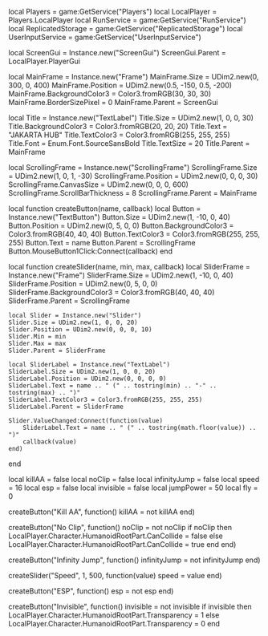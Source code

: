local Players = game:GetService("Players")
local LocalPlayer = Players.LocalPlayer
local RunService = game:GetService("RunService")
local ReplicatedStorage = game:GetService("ReplicatedStorage")
local UserInputService = game:GetService("UserInputService")

local ScreenGui = Instance.new("ScreenGui")
ScreenGui.Parent = LocalPlayer.PlayerGui

local MainFrame = Instance.new("Frame")
MainFrame.Size = UDim2.new(0, 300, 0, 400)
MainFrame.Position = UDim2.new(0.5, -150, 0.5, -200)
MainFrame.BackgroundColor3 = Color3.fromRGB(30, 30, 30)
MainFrame.BorderSizePixel = 0
MainFrame.Parent = ScreenGui

local Title = Instance.new("TextLabel")
Title.Size = UDim2.new(1, 0, 0, 30)
Title.BackgroundColor3 = Color3.fromRGB(20, 20, 20)
Title.Text = "JAKARTA HUB"
Title.TextColor3 = Color3.fromRGB(255, 255, 255)
Title.Font = Enum.Font.SourceSansBold
Title.TextSize = 20
Title.Parent = MainFrame

local ScrollingFrame = Instance.new("ScrollingFrame")
ScrollingFrame.Size = UDim2.new(1, 0, 1, -30)
ScrollingFrame.Position = UDim2.new(0, 0, 0, 30)
ScrollingFrame.CanvasSize = UDim2.new(0, 0, 0, 600)
ScrollingFrame.ScrollBarThickness = 8
ScrollingFrame.Parent = MainFrame

local function createButton(name, callback)
    local Button = Instance.new("TextButton")
    Button.Size = UDim2.new(1, -10, 0, 40)
    Button.Position = UDim2.new(0, 5, 0, 0)
    Button.BackgroundColor3 = Color3.fromRGB(40, 40, 40)
    Button.TextColor3 = Color3.fromRGB(255, 255, 255)
    Button.Text = name
    Button.Parent = ScrollingFrame
    Button.MouseButton1Click:Connect(callback)
end

local function createSlider(name, min, max, callback)
    local SliderFrame = Instance.new("Frame")
    SliderFrame.Size = UDim2.new(1, -10, 0, 40)
    SliderFrame.Position = UDim2.new(0, 5, 0, 0)
    SliderFrame.BackgroundColor3 = Color3.fromRGB(40, 40, 40)
    SliderFrame.Parent = ScrollingFrame

    local Slider = Instance.new("Slider")
    Slider.Size = UDim2.new(1, 0, 0, 20)
    Slider.Position = UDim2.new(0, 0, 0, 10)
    Slider.Min = min
    Slider.Max = max
    Slider.Parent = SliderFrame

    local SliderLabel = Instance.new("TextLabel")
    SliderLabel.Size = UDim2.new(1, 0, 0, 20)
    SliderLabel.Position = UDim2.new(0, 0, 0, 0)
    SliderLabel.Text = name .. " (" .. tostring(min) .. "-" .. tostring(max) .. ")"
    SliderLabel.TextColor3 = Color3.fromRGB(255, 255, 255)
    SliderLabel.Parent = SliderFrame

    Slider.ValueChanged:Connect(function(value)
        SliderLabel.Text = name .. " (" .. tostring(math.floor(value)) .. ")"
        callback(value)
    end)
end

local killAA = false
local noClip = false
local infinityJump = false
local speed = 16
local esp = false
local invisible = false
local jumpPower = 50
local fly = 0

createButton("Kill AA", function()
    killAA = not killAA
end)

createButton("No Clip", function()
    noClip = not noClip
    if noClip then
        LocalPlayer.Character.HumanoidRootPart.CanCollide = false
    else
        LocalPlayer.Character.HumanoidRootPart.CanCollide = true
    end
end)

createButton("Infinity Jump", function()
    infinityJump = not infinityJump
end)

createSlider("Speed", 1, 500, function(value)
    speed = value
end)

createButton("ESP", function()
    esp = not esp
end)

createButton("Invisible", function()
    invisible = not invisible
    if invisible then
        LocalPlayer.Character.HumanoidRootPart.Transparency = 1
    else
        LocalPlayer.Character.HumanoidRootPart.Transparency = 0
    end